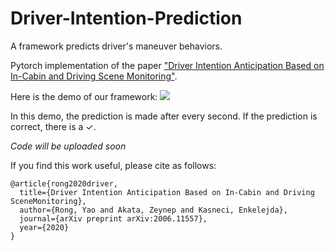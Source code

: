 # Driver-Intention-Prediction
A framework predicts driver's maneuver behaviors.

Pytorch implementation of the paper ["Driver Intention Anticipation Based on In-Cabin and Driving Scene Monitoring"](https://arxiv.org/pdf/2006.11557.pdf).

Here is the demo of our framework:
![](demo.gif)


In this demo, the prediction is made after every second. If the prediction is correct, there is a ✓. 

*Code will be uploaded soon*

If you find this work useful, please cite as follows:

```
@article{rong2020driver,
  title={Driver Intention Anticipation Based on In-Cabin and Driving SceneMonitoring},  
  author={Rong, Yao and Akata, Zeynep and Kasneci, Enkelejda}, 
  journal={arXiv preprint arXiv:2006.11557},
  year={2020}
}
```

